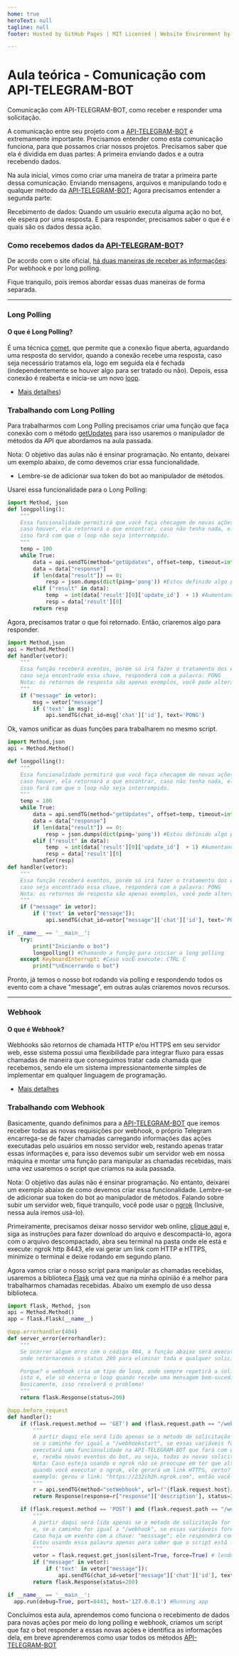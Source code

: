 ```yaml
---
home: true
heroText: null
tagline: null
footer: Hosted by GitHub Pages | MIT Licensed | Website Environment by Roberto Monteiro 

---
```


# Aula teórica - Comunicação com API-TELEGRAM-BOT

Comunicação com API-TELEGRAM-BOT, como receber e responder uma solicitação.

A comunicação entre seu projeto com a [API-TELEGRAM-BOT](https://core.telegram.org/bots/api) é extremamente importante. Precisamos entender como esta comunicação funciona, para que possamos criar nossos projetos. Precisamos saber que ela é dividida em duas partes: A primeira enviando dados e a outra recebendo dados.

Na aula inicial, vimos como criar uma maneira de tratar a primeira parte dessa comunicação. Enviando mensagens, arquivos e manipulando todo e qualquer método da [API-TELEGRAM-BOT](https://core.telegram.org/bots/api); Agora precisamos entender a segunda parte:

Recebimento de dados: Quando um usuário executa alguma ação no bot, ele espera por uma resposta. E para responder, precisamos saber o que é e quais são os dados dessa ação.


### Como recebemos dados da [API-TELEGRAM-BOT](https://core.telegram.org/bots/api)? 

De acordo com o site oficial, [há duas maneiras de receber as informações](https://core.telegram.org/bots/api#getting-updates): Por webhook e por long polling.

Fique tranquilo, pois iremos abordar essas duas maneiras de forma separada.

----
### Long Polling

#### O que é Long Polling?

É uma técnica [comet](https://pt.wikipedia.org/wiki/Comet_(programa%C3%A7%C3%A3o)), que permite que a conexão fique aberta, aguardando uma resposta do servidor, quando a conexão recebe uma resposta, caso seja necessário tratamos ela, logo em seguida ela é fechada (independentemente se houver algo para ser tratado ou não). Depois, essa conexão é reaberta e inicia-se um novo [loop](https://pt.wikipedia.org/wiki/Loop_(programa%C3%A7%C3%A3o)). 
- [Mais detalhes](https://rodolfofadino.com.br/usando-long-polling-com-asynccontrollers-a72e15db2f9e))

### Trabalhando com Long Polling

Para trabalharmos com Long Polling precisamos criar uma função que faça conexão com o método [getUpdates](https://core.telegram.org/bots/api#getupdates) para isso usaremos o manipulador de métodos da API que abordamos na aula passada.

Nota: O objetivo das aulas não é ensinar programação. No entanto, deixarei um exemplo abaixo, de como devemos criar essa funcionalidade. 
 * Lembre-se de adicionar sua token do bot ao manipulador de métodos.

Usarei essa funcionalidade para o Long Polling:
```python
import Method, json
def longpolling():
    """
    Essa funcionalidade permitirá que você faça checagem de novas ações e colete os dados,
    caso houver, ela retornará o que encontrar, caso não tenha nada, ela retornará algo pré-definido
    isso fará com que o loop não seja interrompido.
    """
    temp = 100
    while True:
        data = api.sendTG(method="getUpdates", offset=temp, timeout=int(temp+1), allowd_updates='message')
        data = data["response"] 
        if len(data["result"]) == 0:
            resp = json.dumps(dict(ping='pong')) #Estou definido algo para retorna, caso não encontre resultados
        elif ("result" in data):
            temp  = int(data['result'][0]['update_id']  + 1) #Aumentando o tempo
            resp = data['result'][0]
        return resp
```

Agora, precisamos tratar o que foi retornado. Então, criaremos algo para responder.

```python
import Method,json
api = Method.Method()
def handler(vetor):
    """
    Essa função receberá eventos, porém só irá fazer o tratamento dos evento que possuam a chave: "message"; no vetor;  
    caso seja encontrado essa chave, responderá com a palavra: PONG
    Nota: os retornos de resposta são apenas exemplos, você pode alterar ou adicionar da maneira que preferir.
    """
    if ("message" in vetor):
        msg = vetor["message"]
        if ('text' in msg):
            api.sendTG(chat_id=msg['chat']['id'], text='PONG')
```
Ok, vamos unificar as duas funções para trabalharem no mesmo script.

```python
import Method,json
api = Method.Method()

def longpolling():
    """
    Essa funcionalidade permitirá que você faça checagem de novas ações e colete os dados,
    caso houver, ela retornará o que encontrar, caso não tenha nada, ela retornará algo pré-definido
    isso fará com que o loop não seja interrompido.
    """
    temp = 100
    while True:
        data = api.sendTG(method="getUpdates", offset=temp, timeout=int(temp+1), allowd_updates='message')
        data = data["response"] 
        if len(data["result"]) == 0:
            resp = json.dumps(dict(ping='pong')) #Estou definido algo para retorna, caso não encontre resultados
        elif ("result" in data):
            temp  = int(data['result'][0]['update_id']  + 1) #Aumentando o tempo
            resp = data['result'][0]
        handler(resp)
def handler(vetor):
    """
    Essa função receberá eventos, porém só irá fazer o tratamento dos evento que possuam a chave: "message"; no vetor;  
    caso seja encontrado essa chave, responderá com a palavra: PONG
    Nota: os retornos de resposta são apenas exemplos, você pode alterar ou adicionar da maneira que preferir.
    """
    if ("message" in vetor):
        if ('text' in vetor["message"]):
            api.sendTG(chat_id=vetor["message"]['chat']['id'], text='PONG')

if __name__ == '__main__':
    try:
        print("Iniciando o bot")
        longpolling() #Chamando a função para iniciar o long polling
    except KeyboardInterrupt: #Caso vocÊ execute: CTRL C
        print("\nEncerrando o bot")
```
Pronto, já temos o nosso bot rodando via polling e respondendo todos os evento com a chave "message", em outras aulas criaremos novos recursos.

----
### Webhook

#### O que é Webhook?

Webhooks são retornos de chamada HTTP e/ou HTTPS em seu servidor web, esse sistema possui uma flexibilidade para integrar fluxo para essas chamadas de maneira que conseguimos tratar cada chamada que recebemos, sendo ele um sistema impressionantemente simples de implementar em qualquer linguagem de programação.
- [Mais detalhes](https://pt.wikipedia.org/wiki/Webhook)

### Trabalhando com Webhook

Basicamente, quando definimos para a [API-TELEGRAM-BOT](https://core.telegram.org/bots/api) que iremos receber todas as novas requisições por webhook, o próprio Telegram encarrega-se de fazer chamadas carregando informações das ações executadas pelo usuários em nosso servidor web, restando apenas tratar essas informações e, para isso devemos subir um servidor web em nossa máquina e montar uma função para manipular as chamadas recebidas, mais uma vez usaremos o script que criamos na aula passada.

Nota: O objetivo das aulas não é ensinar programação. No entanto, deixarei um exemplo abaixo de como devemos criar essa funcionalidade. Lembre-se de adicionar sua token do bot ao manipulador de métodos. Falando sobre subir um servidor web, fique tranquilo, você pode usar o [ngrok](https://ngrok.com/) (Inclusive, nessa aula
iremos usá-lo).

Primeiramente, precisamos deixar nosso servidor web online, [clique aqui](https://ngrok.com/download) e, siga as instruções para fazer download do arquivo e descompactá-lo, agora com o arquivo descompactado, abra seu terminal na pasta onde ele está e execute: ngrok http 8443, ele vai gerar um link com HTTP e HTTPS, minimize o terminal e deixe rodando em segundo plano.

Agora vamos criar o nosso script para manipular as chamadas recebidas, usaremos a biblioteca [Flask](https://flask.palletsprojects.com/en/1.1.x/) uma vez que na minha opinião é a melhor para
trabalharmos chamadas recebidas. Abaixo um exemplo de uso dessa
biblioteca.
```python
import flask, Method, json
api = Method.Method()
app = flask.Flask(__name__)

@app.errorhandler(404)
def server_error(errorhandler):
    """
    Se ocorrer algum erro com o código 404, a função abaixo será executada,
    onde retornaremos o status 200 para eliminar toda e qualquer solicitação!

    Porque? o webhook cria um tipo de loop, onde sempre repetirá a solicitação até seja tratada como status 200,
    isto é, ele só encerra o loop quando recebe uma mensagem bem-sucedida de que, por padrão, possui o status 200,
    Basicamente, isso resolverá o problema!
    """
    return flask.Response(status=200)

@app.before_request
def handler():
    if (flask.request.method == 'GET') and (flask.request.path == "/webhookstart"): 
        """
        A partir daqui ele será lido apenas se o método de solicitação for "GET" e, 
        se o caminho for igual a "/webhookstart", se essas variáveis ​​forem verdadeiras, esse script 
        executará uma funcionalidade na API-TELEGRAM-BOT que fará com que a host seja reconhecida pelo flask
        e, receba novos eventos do bot, ou seja, todas as novas solicitações serão enviadas apenas para o host detectável pelo "flask"
        Nota: Caso esteja usando o ngrok não se preocupe em ter que alterar o HTTPS no código, 
        quando você executar o ngrok, ele gerará um link HTTPS, certo? acesse ele e adicione no final /webhookstart
        exemplo: gerou o link: "https://232ih3h.ngrok.com", então você deverá acessar o link  https://232ih3h.ngrok.com/webhookstart
        """
        r = api.sendTG(method="setWebhook", url=f"{flask.request.host}/webhook", max_connections=1, allowd_updates='message')
        return Response(response=r["response"]['description'], status=200)

    if (flask.request.method == 'POST') and (flask.request.path == "/webhook"):
        """
        A partir daqui será lido apenas se o método de solicitação for "POST" (padrão das chamadas do Telegram)
        e, se o caminho for igual a "/webhook", se essas variáveis ​​forem verdadeiras, o script irár ler os eventos,
        caso haja um evento com a chave: "messsage"; ele responderá com a palavra: PONG
        Estou usando essa palavra apenas para saber que o script está funcionando, você poderá usar outra coisa
        """
        vetor = flask.request.get_json(silent=True, force=True) # lendo os eventos recebido pela chamada
        if ("message" in vetor):
            if ('text' in vetor["message"]):
                api.sendTG(chat_id=vetor["message"]['chat']['id'], text='PONG')
        return flask.Response(status=200)

if __name__ == '__main__':
  app.run(debug=True, port=8443, host='127.0.0.1') #Running app
```

Concluímos esta aula, aprendemos como funciona o recebimento de dados para novas ações por meio do long polling e webhook, criamos um script que faz o bot responder a essas novas ações e identifica as informações dela, em breve aprenderemos como usar todos os métodos [API-TELEGRAM-BOT](https://core.telegram.org/bots/api) 
